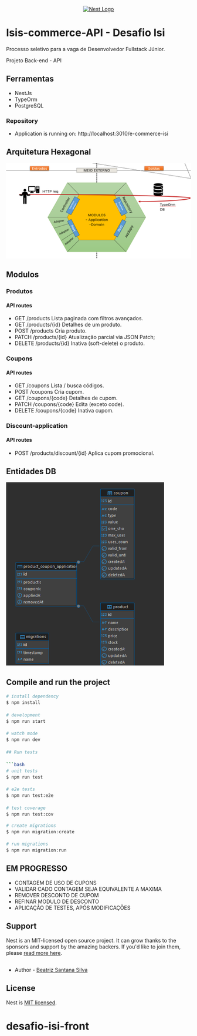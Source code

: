 <p align="center">
  <a href="http://nestjs.com/" target="blank"><img src="https://nestjs.com/img/logo-small.svg" width="120" alt="Nest Logo" /></a>
</p>

[circleci-image]: https://img.shields.io/circleci/build/github/nestjs/nest/master?token=abc123def456
[circleci-url]: https://circleci.com/gh/nestjs/nest

# Isis-commerce-API - Desafio Isi
 Processo seletivo para a vaga de Desenvolvedor Fullstack Júnior.

 Projeto Back-end - API
   
## Ferramentas

- NestJs
- TypeOrm
- PostgreSQL

### Repository


- Application is running on: http://localhost:3010/e-commerce-isi

## Arquitetura Hexagonal
![Modelo de Arquitetura](/asset/image.png)


## Modulos    

### Produtos
#### API routes
- GET /products                  	Lista paginada com filtros avançados.	     
- GET /products/{id}             	Detalhes de um produto.
- POST /products                 	Cria produto. 
- PATCH /products/{id}           	Atualização parcial via JSON Patch;
- DELETE /products/{id}          	Inativa (soft-delete) o produto.

### Coupons
#### API routes
- GET /coupons     	Lista / busca códigos.
- POST /coupons    	Cria cupom.        
- GET /coupons/{code}	Detalhes de cupom. 
- PATCH /coupons/{code}	Edita (exceto code).
- DELETE /coupons/{code}	Inativa cupom.   
  
### Discount-application
#### API routes
- POST /products/discount/{id} 	Aplica cupom promocional.        

## Entidades DB
![Relacionamentos](/asset/db-entities.png)

## Compile and run the project

```bash
# install dependency
$ npm install

# development
$ npm run start

# watch mode
$ npm run dev

## Run tests

```bash
# unit tests
$ npm run test

# e2e tests
$ npm run test:e2e

# test coverage
$ npm run test:cov
```
```bash
# create migrations
$ npm run migration:create

# run migrations
$ npm run migration:run
```
## EM PROGRESSO

- CONTAGEM DE USO DE CUPONS
- VALIDAR CADO CONTAGEM SEJA EQUIVALENTE A MAXIMA
- REMOVER DESCONTO DE CUPOM
- REFINAR MODULO DE DESCONTO
- APLICAÇÃO DE TESTES, APÓS MODIFICAÇÕES 

## Support

Nest is an MIT-licensed open source project. It can grow thanks to the sponsors and support by the amazing backers. If you'd like to join them, please [read more here](https://docs.nestjs.com/support).

## 

- Author - [Beatriz Santana Silva](https://www.linkedin.com/in/beatriz-santana-dev/)


## License

Nest is [MIT licensed](https://github.com/nestjs/nest/blob/master/LICENSE).
# desafio-isi-front
